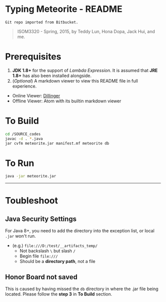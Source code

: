 # Typing Meteorite - README
`Git repo imported from Bitbucket.`
> ISOM3320 - Spring, 2015, by Teddy Lun, Hona Dopa, Jack Hui, and me.

# Prerequisites
1. **JDK 1.8+** for the support of *Lambda Expression*. It is assumed that **JRE 1.8+** has also been installed alongside.
1. (*Optional*) A markdown viewer to view this README file in full experience.
  * Online Viewer: [Dillinger](http://dillinger.io/)
  * Offline Viewer: Atom with its builtin markdown viewer

# To Build
```bash
cd /SOURCE_codes
javac -d . *.java
jar cvfm meteorite.jar manifest.mf meteorite db
```
# To Run
```bash
java -jar meteorite.jar
```

---
# Toubleshoot
## Java Security Settings
For Java 8+, you need to add the directory into the exception list, or local `.jar` won't run.
  * (e.g.) `file:///D:/test/__artifacts_temp/`
    * Not backslash `\` but slash `/`
    * Begin file `file:///`
    * Should be a **directory path**, not a file

## Honor Board not saved
This is caused by having missed the `db` directory in where the .jar file being located. Please follow the **step 3** in **To Build** section.
